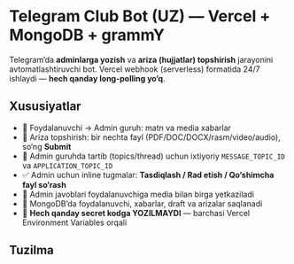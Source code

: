 # Telegram Club Bot (UZ) — Vercel + MongoDB + grammY

Telegram’da **adminlarga yozish** va **ariza (hujjatlar) topshirish** jarayonini avtomatlashtiruvchi bot.
Vercel webhook (serverless) formatida 24/7 ishlaydi — **hech qanday long-polling yo‘q**.

## Xususiyatlar
- 💬 Foydalanuvchi → Admin guruh: matn va media xabarlar
- 📝 Ariza topshirish: bir nechta fayl (PDF/DOC/DOCX/rasm/video/audio), so‘ng **Submit**
- 🧵 Admin guruhda tartib (topics/thread) uchun ixtiyoriy `MESSAGE_TOPIC_ID` va `APPLICATION_TOPIC_ID`
- ✅ Admin uchun inline tugmalar: **Tasdiqlash / Rad etish / Qo‘shimcha fayl so‘rash**
- 🔁 Admin javoblari foydalanuvchiga media bilan birga yetkaziladi
- 💾 MongoDB’da foydalanuvchi, xabarlar, draft va arizalar saqlanadi
- 🔐 **Hech qanday secret kodga YOZILMAYDI** — barchasi Vercel Environment Variables orqali

## Tuzilma
